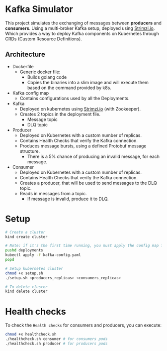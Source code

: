 # Kafka Simulator

This project simulates the exchanging of messages between **producers** and **consumers**. Using a multi-broker Kafka setup, deployed using [Strimzi.io](https://strimzi.io/). Which provides a way to deploy Kafka components on Kubernetes through CRDs (Custom Resource Definitions).

## Architecture

- Dockerfile
  - Generic docker file:
    - Builds golang code
    - Copies the binaries into a slim image and will execute them based on the command provided by k8s.
- Kafka config map
  - Contains configurations used by all the Deployments.
- Kafka
  - Deployed on kubernetes using [Strimzi.io](https://strimzi.io/) (with Zookeeper).
  - Creates 2 topics in the deployment file.
    - Message topic
    - DLQ topic
- Producer
  - Deployed on Kubernetes with a custom number of replicas.
  - Contains Health Checks that verify the Kafka connection.
  - Produces message bursts, using a defined Protobuf message structure.
    - There is a 5% chance of producing an invalid message, for each message.
- Consumer
  - Deployed on Kubernetes with a custom number of replicas.
  - Contains Health Checks that verify the Kafka connection.
  - Creates a producer, that will be used to send messages to the DLQ topic.
  - Reads in messages from a topic.
    - If message is invalid, produce it to DLQ.

# Setup

```bash
# Create a cluster
kind create cluster

# Note: if it's the first time running, you must apply the config map first, in order for the setup.sh to not fail
pushd deployments
kubectl apply -f kafka-config.yaml
popd

# Setup kubernetes cluster
chmod +x setup.sh
./setup.sh <producers_replicas> <consumers_replicas>

# To delete cluster
kind delete cluster
```

# Health checks

To check the `Health checks` for consumers and producers, you can execute:

```bash
chmod +x healthcheck.sh
./healthcheck.sh consumer # for consumers pods
./healthcheck.sh producer # for producers pods
```
